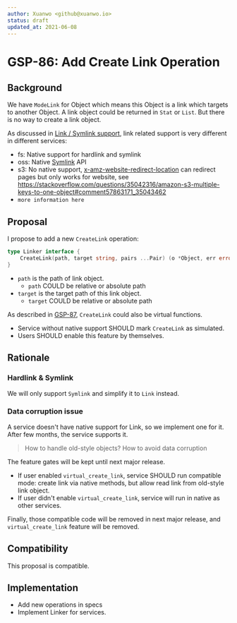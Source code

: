 ```yaml
---
author: Xuanwo <github@xuanwo.io>
status: draft
updated_at: 2021-06-08
---
```


# GSP-86: Add Create Link Operation

## Background

We have `ModeLink` for Object which means this Object is a link which targets to another Object. A link object could be returned in `Stat` or `List`. But there is no way to create a link object.

As discussed in [Link / Symlink support](https://github.com/beyondstorage/specs/issues/85), link related support is very different in different services:

- fs: Native support for hardlink and symlink
- oss: Native [Symlink](https://help.aliyun.com/document_detail/45126.html) API
- s3: No native support, [x-amz-website-redirect-location](https://docs.aws.amazon.com/AmazonS3/latest/userguide/how-to-page-redirect.html) can redirect pages but only works for website, see <https://stackoverflow.com/questions/35042316/amazon-s3-multiple-keys-to-one-object#comment57863171_35043462>
- `more information here`

## Proposal

I propose to add a new `CreateLink` operation:

```go
type Linker interface {
	CreateLink(path, target string, pairs ...Pair) (o *Object, err error)
}
```

- `path` is the path of link object.
  - `path` COULD be relative or absolute path
- `target` is the target path of this link object.
  - `target` COULD be relative or absolute path

As described in [GSP-87],  `CreateLink` could also be virtual functions.

- Service without native support SHOULD mark `CreateLink` as simulated.
- Users SHOULD enable this feature by themselves.

## Rationale

### Hardlink & Symlink

We will only support `Symlink` and simplify it to `Link` instead.

### Data corruption issue

A service doesn't have native support for Link, so we implement one for it. After few months, the service supports it.

> How to handle old-style objects?
> How to avoid data corruption

The feature gates will be kept until next major release.

- If user enabled `virtual_create_link`, service SHOULD run compatible mode: create link via native methods, but allow read link from old-style link object.
- If user didn't enable `virtual_create_link`, service will run in native as other services.

Finally, those compatible code will be removed in next major release, and `virtual_create_link` feature will be removed.

## Compatibility

This proposal is compatible.

## Implementation

- Add new operations in specs
- Implement Linker for services.

[GSP-87]: ./87-feature-gates.md